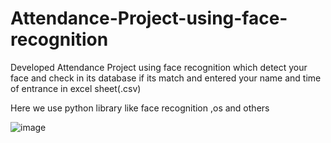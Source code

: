 # Attendance-Project-using-face-recognition

Developed Attendance Project using face recognition which detect your face and check in its database if its match and entered your name and time of entrance in excel sheet(.csv)

Here we use  python library like face recognition ,os and  others 

![image](https://user-images.githubusercontent.com/91693521/173279600-ba0f050d-7724-47ee-8c9a-c762db566213.png)

